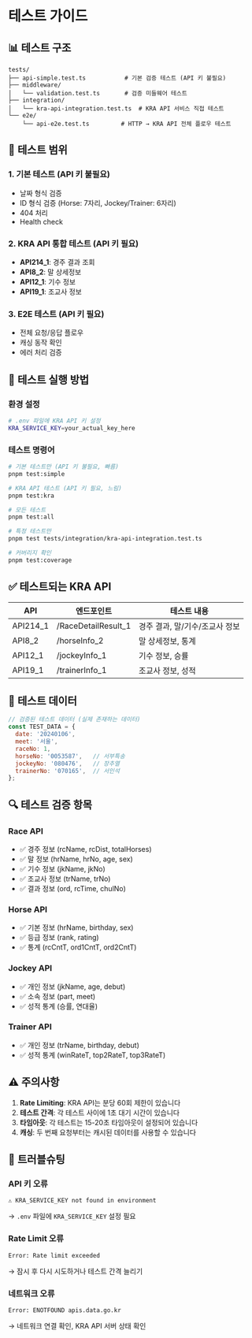 # 테스트 가이드

## 📊 테스트 구조

```
tests/
├── api-simple.test.ts           # 기본 검증 테스트 (API 키 불필요)
├── middleware/
│   └── validation.test.ts       # 검증 미들웨어 테스트
├── integration/
│   └── kra-api-integration.test.ts  # KRA API 서비스 직접 테스트
└── e2e/
    └── api-e2e.test.ts         # HTTP → KRA API 전체 플로우 테스트
```

## 🎯 테스트 범위

### 1. **기본 테스트** (API 키 불필요)
- 날짜 형식 검증
- ID 형식 검증 (Horse: 7자리, Jockey/Trainer: 6자리)
- 404 처리
- Health check

### 2. **KRA API 통합 테스트** (API 키 필요)
- **API214_1**: 경주 결과 조회
- **API8_2**: 말 상세정보
- **API12_1**: 기수 정보
- **API19_1**: 조교사 정보

### 3. **E2E 테스트** (API 키 필요)
- 전체 요청/응답 플로우
- 캐싱 동작 확인
- 에러 처리 검증

## 🚀 테스트 실행 방법

### 환경 설정
```bash
# .env 파일에 KRA API 키 설정
KRA_SERVICE_KEY=your_actual_key_here
```

### 테스트 명령어

```bash
# 기본 테스트만 (API 키 불필요, 빠름)
pnpm test:simple

# KRA API 테스트 (API 키 필요, 느림)
pnpm test:kra

# 모든 테스트
pnpm test:all

# 특정 테스트만
pnpm test tests/integration/kra-api-integration.test.ts

# 커버리지 확인
pnpm test:coverage
```

## ✅ 테스트되는 KRA API

| API | 엔드포인트 | 테스트 내용 |
|-----|----------|-----------|
| API214_1 | /RaceDetailResult_1 | 경주 결과, 말/기수/조교사 정보 |
| API8_2 | /horseInfo_2 | 말 상세정보, 통계 |
| API12_1 | /jockeyInfo_1 | 기수 정보, 승률 |
| API19_1 | /trainerInfo_1 | 조교사 정보, 성적 |

## 📝 테스트 데이터

```javascript
// 검증된 테스트 데이터 (실제 존재하는 데이터)
const TEST_DATA = {
  date: '20240106',
  meet: '서울',
  raceNo: 1,
  horseNo: '0053587',   // 서부특송
  jockeyNo: '080476',   // 장추열
  trainerNo: '070165',  // 서인석
};
```

## 🔍 테스트 검증 항목

### Race API
- ✅ 경주 정보 (rcName, rcDist, totalHorses)
- ✅ 말 정보 (hrName, hrNo, age, sex)
- ✅ 기수 정보 (jkName, jkNo)
- ✅ 조교사 정보 (trName, trNo)
- ✅ 결과 정보 (ord, rcTime, chulNo)

### Horse API
- ✅ 기본 정보 (hrName, birthday, sex)
- ✅ 등급 정보 (rank, rating)
- ✅ 통계 (rcCntT, ord1CntT, ord2CntT)

### Jockey API
- ✅ 개인 정보 (jkName, age, debut)
- ✅ 소속 정보 (part, meet)
- ✅ 성적 통계 (승률, 연대율)

### Trainer API
- ✅ 개인 정보 (trName, birthday, debut)
- ✅ 성적 통계 (winRateT, top2RateT, top3RateT)

## ⚠️ 주의사항

1. **Rate Limiting**: KRA API는 분당 60회 제한이 있습니다
2. **테스트 간격**: 각 테스트 사이에 1초 대기 시간이 있습니다
3. **타임아웃**: 각 테스트는 15-20초 타임아웃이 설정되어 있습니다
4. **캐싱**: 두 번째 요청부터는 캐시된 데이터를 사용할 수 있습니다

## 🐛 트러블슈팅

### API 키 오류
```
⚠️ KRA_SERVICE_KEY not found in environment
```
→ `.env` 파일에 `KRA_SERVICE_KEY` 설정 필요

### Rate Limit 오류
```
Error: Rate limit exceeded
```
→ 잠시 후 다시 시도하거나 테스트 간격 늘리기

### 네트워크 오류
```
Error: ENOTFOUND apis.data.go.kr
```
→ 네트워크 연결 확인, KRA API 서버 상태 확인
